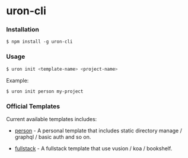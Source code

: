 # uron-cli

### Installation

```
$ npm install -g uron-cli
```

### Usage

```bash
$ uron init <template-name> <project-name>
```

Example:

```
$ uron init person my-project
```


### Official Templates

Current available templates includes:

- [person](https://github.com/uron-templates/person) - A personal template that includes static directory manage / graphql / basic auth and so on.

- [fullstack](https://github.com/uron-templates/fullstack) - A fullstack template that use vusion / koa / bookshelf.

